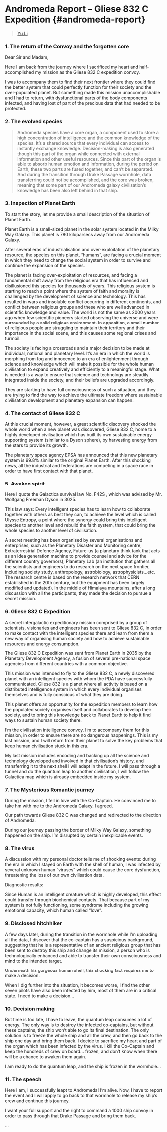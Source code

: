 # Andromeda Report – Gliese 832 C Expedition {#andromeda-report}

> [Yu Li](../appendix/attributions.html#yu-li)

<h3 id="h-1">1. The return of the Convoy and the forgotten core</h3>

<p>Dear Sir and Madam,</p>

<p>Here I am back from the journey where I sacrificed my heart and
half-accomplished my mission as the Gliese 832 C expedition convoy.</p>

<p>I was to accompany them to find their next frontier where they could
find the better system that could perfectly function for their society
and the over-populated planet. But something made this mission
unaccomplishable and I had to return, with dysfunctional parts of the
body components infected, and having lost of part of the precious data
that had needed to be protected.</p>

<h3 id="h-2">2. The evolved species</h3>

<blockquote>
  <p>Andromeda species have a core organ, a component used to store a
    high concentration of intelligence and the common knowledge of the
    species. It’s a shared source that every individual can access to
    instantly exchange knowledge. Decision-making is also generated
    though this part of the organ while connected with external
    information and other useful resources. Since this part of the organ
    is able to absorb human emotion and information, during the period
    on Earth, these two parts are fused together, and can’t be
    separated.  And during the transition through Drake Passage
    wormhole, data transferring could not be accomplished, and the core
    was broken, meaning that some part of our Andromeda galaxy
    civilisation’s knowledge has been also left behind in that ship.</p>
</blockquote>

<h3 id="h-3">3. Inspection of Planet Earth</h3>

<p>To start the story, let me provide a small description of the
situation of Planet Earth.</p>

<p>Planet Earth is a small-sized planet in the solar system located in
the Milky Way Galaxy. This planet is 780 kiloparsecs away from our
Andromeda Galaxy.</p>

<p>After several eras of industrialisation and over-exploitation of the
planetary resource, the species on this planet, “humans”, are facing a
crucial moment in which they need to change the social system in order
to survive and continue the expansion of the species.</p>

<p>The planet is facing over-exploitation of resources, and facing a
fundamental shift away from the religious era that has influenced and
disillusioned this species for thousands of years. This religious
system is starting to reach a point where the system of faith and
morality is challenged by the development of science and
technology. This has resulted in wars and insoluble conflict occurring
in different continents, and conflict between religious groups and
these who are well advanced in scientific knowledge and value. The
world is not the same as 2000 years ago when few scientific pioneers
started observing the universe and were surrounded by a solid
religious environment. In opposition, a small number of religious
people are struggling to maintain their territory and their importance
in the social scene, and this causes some regional crises and turmoil.</p>

<p>The society is facing a crossroads and a major decision to be made at
individual, national and planetary level.  It’s an era in which the
world is morphing from fog and innocence to an era of enlightenment
through science and knowledge which will make it possible for the
whole human civilisation to expand creatively and efficiently to a
meaningful stage. What is needed is a way to ensure that science and
technology are steadily integrated inside the society, and their
beliefs are upgraded accordingly.</p>

<p>They are starting to have full consciousness of such a situation, and
they are trying to find the way to achieve the ultimate freedom where
sustainable civilisation development and planetary expansion can
happen.</p>

<h3 id="h-4">4. The contact of Gliese 832 C</h3>

<p>At this crucial moment, however, a great scientific discovery shocked
the whole world when a new planet was discovered, Gliese 832 C, home
to a highly developed civilisation which has built its own sustainable
energy supporting system (similar to a Dyson sphere), by harvesting
energy from the stars to provide its growth.</p>

<p>The planetary space agency EPSA has announced that this new planetary
system is 99.8% similar to the original Planet Earth. After this
shocking news, all the industrial and federations are competing in a
space race in order to have first contact with that planet.</p>

<h3 id="h-5">5. Awaken spirit</h3>

<p>Here I quote the Galactica survival law No. F42S , which was advised
by Mr. Wolfgang Freeman Dyson in 3025.</p>

<p>This law says: Every intelligent species has to learn how to
collaborate together with others as best they can, to achieve the
level which is called Ulysse Entropy, a point where the synergy could
bring this intelligent species to another level and rebuild the faith
system, that could bring the whole species to another level of
civilisation.</p>

<p>A secret meeting has been organised by several organisations and
enterprises, such as the Planetary Disaster and Monitoring centre,
Extraterrestrial Defence Agency, Future-us (a planetary think tank
that acts as an idea generation machine to provide counsel and advice
for the different country governors), Planetary Lab (an institution
that gathers all the scientists and engineers to do research on the
next space frontier, including society study, anthropology,
astrobiology, astrophysicists…etc. The research centre is based on the
research network that CERN established in the 20th century, but the
equipment has been largely modified and updated). In the middle of
Himalaya mountains, after a long discussion with all the participants,
they made the decision to pursue a secret mission.</p>

<h3 id="h-6">6. Gliese 832 C Expedition</h3>

<p>A secret intergalactic expeditionary mission comprised by a group of
scientists, visionaries and engineers has been sent to Gliese 832 C,
in order to make contact with the intelligent species there and learn
from them a new way of organising human society and how to achieve
sustainable resources and energy consumption.</p>

<p>The Gliese 832 C Expedition was sent from Planet Earth in 2035 by the
Planetary Development Agency, a fusion of several pre-national space
agencies from different countries with a common objective.</p>

<p>This mission was intended to fly to the Gliese 832 C, a newly
discovered planet with an intelligent species with whom the PDA have
successfully communicated.  Gliese 832 is a planet where all activity
is based on a distributed intelligence system in which every
individual organises themselves and is fully conscious of what they
are doing.</p>

<p>This planet offers an opportunity for the expedition members to learn
how the populated society organises itself and collaborates to develop
their society, and to bring this knowledge back to Planet Earth to
help it find ways to sustain human society there.</p>

<p>I’m the civilisation intelligence convoy. I’m to accompany them for
this mission, in order to ensure there are no dangerous
happenings. This is my last mission, and I will return from their
planet to solve the key problems that keep human civilisation stuck in
this era.</p>

<p>My last mission includes encoding and backing up all the science and
technology developed and involved in that civilisation’s history, and
transferring it to the next shell I will adapt in the future. I will
pass through a tunnel and do the quantum leap to another civilisation,
I will follow the Galactica map which is already embedded inside my
system.</p>

<h3 id="h-7">7. The Mysterious Romantic journey</h3>

<p>During the mission, I fell in love with the Co-Captain. He convinced
me to take hm with me to the Andromeda Galaxy. I agreed.</p>

<p>Our path towards Gliese 832 C was changed and redirected to the
direction of Andromeda.</p>

<p>During our journey passing the border of Milky Way Galaxy, something
happened on the ship. I’m disrupted by certain inexplicable events.</p>

<h3 id="h-8">8. The virus</h3>

<p>A discussion with my personal doctor tells me of shocking events:
during the era in which I stayed on Earth with the shell of human, I
was infected by several unknown human “viruses” which could cause the
core dysfunction, threatening the loss of our own civilisation data.</p>

<p>Diagnostic results:</p>

<p>Since Human is an intelligent creature which is highly developed, this
effect could transfer through biochemical contacts. That because part
of my system is not fully functioning, some syndrome including the
growing emotional capacity, which human called “love”.</p>

<h3 id="h-9">9. Disclosed hitchhiker</h3>

<p>A few days later, during the transition in the wormhole while I’m
uploading all the data, I discover that the co-captain has a
suspicious background, suggesting that he is a representative of an
ancient religious group that has been sent to destroy this ship and
change its mission, a person who is technologically enhanced and able
to transfer their own consciousness and mind to the intended target.</p>

<p>Underneath his gorgeous human shell, this shocking fact requires me to
make a decision.</p>

<p>When I dig further into the situation, it becomes worse, I find the
 other seven pilots have also been infected by him, most of them are
 in a critical state. I need to make a decision…</p>

<h3 id="h-10">10. Decision making</h3>

<p>But time is too late, I have to leave, the quantum leap consumes a lot
of energy.  The only way is to destroy the infected co-captains, but
without these captains, the ship won’t able to go its final
destination. The only solution is to freeze the whole ship and all the
crew, and then go back to the ship one day and bring them back. I
decide to sacrifice my heart and part of the organ which has been
infected by the virus.  I kill the Co-Captain and keep the hundreds of
crew on board… frozen, and don’t know when there will be a chance to
awaken them again.</p>

<p>I am ready to do the quantum leap, and the ship is frozen in the
wormhole…</p>

<h3 id="h-11">11. The speech</h3>

<p>Here I am, I successfully leapt to Andromeda! I’m alive.  Now, I have
to report the event and I will apply to go back to that wormhole to
release my ship’s crew and continue this journey.</p>

<p>I want your full support and the right to command a 1000 ship convoy
in order to pass through that Drake Passage and bring them back.</p>

<p>...</p>
